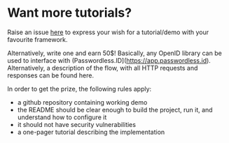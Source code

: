 Want more tutorials?
====================

Raise an issue [here](TODO:url) to express your wish for a tutorial/demo with your favourite framework.

Alternatively, write one and earn 50$! Basically, any OpenID library can be used to interface with (Passwordless.ID](https://app.passwordless.id). Alternatively, a description of the flow, with all HTTP requests and responses can be found here.

In order to get the prize, the following rules apply:

- a github repository containing working demo
- the README should be clear enough to build the project, run it, and understand how to configure it
- it should not have security vulnerabilities
- a one-pager tutorial describing the implementation

